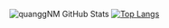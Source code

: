 ![quanggNM GitHub Stats](https://github-readme-stats.vercel.app/api?username=quangnmwork&show_icons=true&theme=dracula&line_height=40)
[![Top Langs](https://github-readme-stats.vercel.app/api/top-langs/?username=quangnmwork&theme=dracula)](https://github.com/anuraghazra/github-readme-stats)
